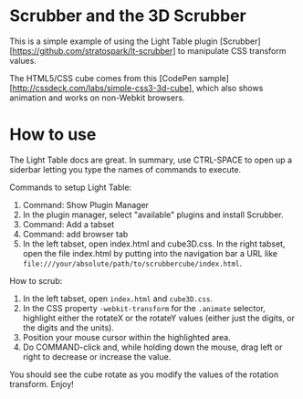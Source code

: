 # Scrubber and the 3D Scrubber

This is a simple example of using the Light Table plugin [Scrubber][https://github.com/stratospark/lt-scrubber] to manipulate CSS transform values.

The HTML5/CSS cube comes from this [CodePen sample][http://cssdeck.com/labs/simple-css3-3d-cube], which also shows animation and works on non-Webkit browsers.

# How to use

The Light Table docs are great. In summary, use CTRL-SPACE to open up a siderbar letting you type the names of commands to execute.

Commands to setup Light Table:
1. Command: Show Plugin Manager
2. In the plugin manager, select "available" plugins and install Scrubber.
3. Command: Add a tabset
4. Command: add browser tab
5. In the left tabset, open index.html and cube3D.css. In the right tabset, open the file index.html by putting into the navigation bar a URL like `file:///your/absolute/path/to/scrubbercube/index.html`.

How to scrub:
1. In the left tabset, open `index.html` and `cube3D.css`.
2. In the CSS property `-webkit-transform` for the `.animate` selector, highlight either the rotateX or the rotateY values (either just the digits, or the digits and the units).
3. Position your mouse cursor within the highlighted area.
4. Do COMMAND-click and, while holding down the mouse, drag left or right to decrease or increase the value.

You should see the cube rotate as you modify the values of the rotation transform. Enjoy!
